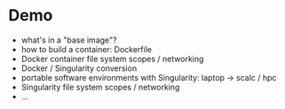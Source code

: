 # Demo

* what's in a "base image"?
* how to build a container: Dockerfile
* Docker container file system scopes / networking
* Docker / Singularity conversion
* portable software environments with Singularity: laptop -> scalc / hpc
* Singularity file system scopes / networking
* ...

